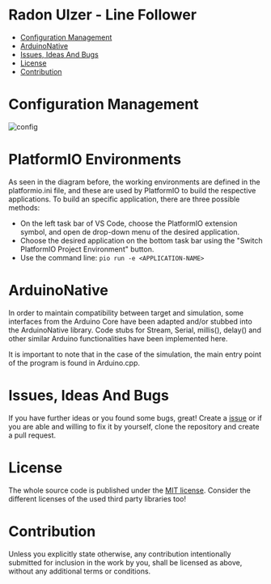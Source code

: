# Radon Ulzer - Line Follower <!-- omit in toc -->

- [Configuration Management](#configuration-management)
- [ArduinoNative](#arduinonative)
- [Issues, Ideas And Bugs](#issues-ideas-and-bugs)
- [License](#license)
- [Contribution](#contribution)

# Configuration Management

![config](http://www.plantuml.com/plantuml/proxy?cache=no&src=https://raw.githubusercontent.com/BlueAndi/RadonUlzer/main/doc/configuration/uml/configuration.plantuml)

# PlatformIO Environments
As seen in the diagram before, the working environments are defined in the platformio.ini file, and these are used by PlatformIO to build the respective applications. To build an specific application, there are three possible methods:

- On the left task bar of VS Code, choose the PlatformIO extension symbol, and open de drop-down menu of the desired application.
- Choose the desired application on the bottom task bar using the "Switch PlatformIO Project Environment" button.
- Use the command line: ```pio run -e <APPLICATION-NAME>```

# ArduinoNative
In order to maintain compatibility between target and simulation, some interfaces from the Arduino Core have been adapted and/or stubbed into the ArduinoNative library. Code stubs for Stream, Serial, millis(), delay() and other similar Arduino functionalities have been implemented here.

It is important to note that in the case of the simulation, the main entry point of the program is found in Arduino.cpp.

# Issues, Ideas And Bugs
If you have further ideas or you found some bugs, great! Create a [issue](https://github.com/BlueAndi/RadonUlzer/issues) or if you are able and willing to fix it by yourself, clone the repository and create a pull request.

# License
The whole source code is published under the [MIT license](http://choosealicense.com/licenses/mit/).
Consider the different licenses of the used third party libraries too!

# Contribution
Unless you explicitly state otherwise, any contribution intentionally submitted for inclusion in the work by you, shall be licensed as above, without any
additional terms or conditions.
